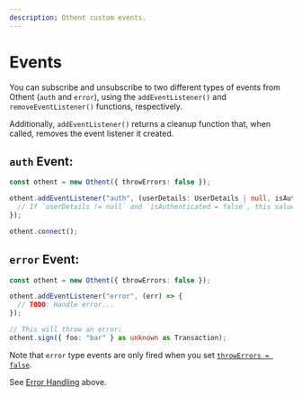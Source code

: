 ```yaml
---
description: Othent custom events.
---
```


# Events

You can subscribe and unsubscribe to two different types of events from Othent (`auth` and `error`), using the
`addEventListener()` and `removeEventListener()` functions, respectively.

Additionally, `addEventListener()` returns a cleanup function that, when called, removes the event listener it created.

## `auth` Event:

```ts
const othent = new Othent({ throwErrors: false });

othent.addEventListener("auth", (userDetails: UserDetails | null, isAuthenticated: boolean) => {
  // If `userDetails != null` and `isAuthenticated = false`, this value comes from the cache.
});

othent.connect();
```

## `error` Event:

```ts
const othent = new Othent({ throwErrors: false });

othent.addEventListener("error", (err) => {
  // TODO: Handle error...
});

// This will throw an error:
othent.sign({ foo: "bar" } as unknown as Transaction);
```

Note that `error` type events are only fired when you set [`throwErrors = false`](./constructor.md).

See [Error Handling](#error-handling) above.